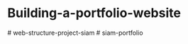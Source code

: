 # Building-a-portfolio-website
#   w e b - s t r u c t u r e - p r o j e c t - s i a m  
 #   s i a m - p o r t f o l i o  
 